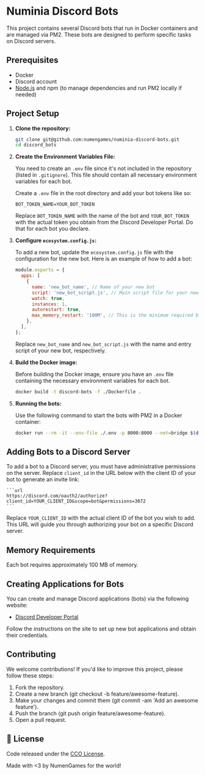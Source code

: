 # Numinia Discord Bots

This project contains several Discord bots that run in Docker containers and are managed via PM2. These bots are designed to perform specific tasks on Discord servers.

## Prerequisites

- Docker
- Discord account
- [Node.js](https://nodejs.org/) and npm (to manage dependencies and run PM2 locally if needed)

## Project Setup

1. **Clone the repository:**

   ```bash
   git clone git@github.com:numengames/numinia-discord-bots.git
   cd discord_bots
   ```

2. **Create the Environment Variables File:**

   You need to create an `.env` file since it's not included in the repository (listed in `.gitignore`). This file should contain all necessary environment variables for each bot.

   Create a `.env` file in the root directory and add your bot tokens like so:

   ```plaintext
   BOT_TOKEN_NAME=YOUR_BOT_TOKEN
   ```

   Replace `BOT_TOKEN_NAME` with the name of the bot and `YOUR_BOT_TOKEN` with the actual token you obtain from the Discord Developer Portal. Do that for each bot you declare.

3. **Configure `ecosystem.config.js`:**

   To add a new bot, update the `ecosystem.config.js` file with the configuration for the new bot. Here is an example of how to add a bot:

   ```javascript
   module.exports = {
     apps: [
       {
         name: 'new_bot_name', // Name of your new bot
         script: 'new_bot_script.js', // Main script file for your new bot
         watch: true,
         instances: 1,
         autorestart: true,
         max_memory_restart: '100M', // This is the minimum required by the bot to run
       },
     ],
   };
   ```

   Replace `new_bot_name` and `new_bot_script.js` with the name and entry script of your new bot, respectively.

4. **Build the Docker image:**

   Before building the Docker image, ensure you have an `.env` file containing the necessary environment variables for each bot.

   ```bash
   docker build -t discord-bots -f ./Dockerfile .
   ```

5. **Running the bots:**

   Use the following command to start the bots with PM2 in a Docker container:

   ```bash
   docker run --rm -it --env-file ./.env -p 8000:8000 --net=bridge $(docker build -q -t discord-bots -f ./Dockerfile .)
   ```

## Adding Bots to a Discord Server

To add a bot to a Discord server, you must have administrative permissions on the server. Replace `client_id` in the URL below with the client ID of your bot to generate an invite link:

    ```url
    https://discord.com/oauth2/authorize?client_id=YOUR_CLIENT_ID&scope=bot&permissions=3072
    ```

Replace `YOUR_CLIENT_ID` with the actual client ID of the bot you wish to add. This URL will guide you through authorizing your bot on a specific Discord server.

## Memory Requirements

Each bot requires approximately 100 MB of memory.

## Creating Applications for Bots

You can create and manage Discord applications (bots) via the following website:

- [Discord Developer Portal](https://discord.com/developers)

Follow the instructions on the site to set up new bot applications and obtain their credentials.

## Contributing

We welcome contributions! If you'd like to improve this project, please follow these steps:

1. Fork the repository.
2. Create a new branch (git checkout -b feature/awesome-feature).
3. Make your changes and commit them (git commit -am 'Add an awesome feature').
4. Push the branch (git push origin feature/awesome-feature).
5. Open a pull request.

## 📜 License

Code released under the [CCO License](https://creativecommons.org/publicdomain/zero/1.0/).

Made with <3 by NumenGames for the world!

